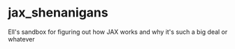 # jax_shenanigans
Ell's sandbox for figuring out how JAX works and why it's such a big deal or whatever
